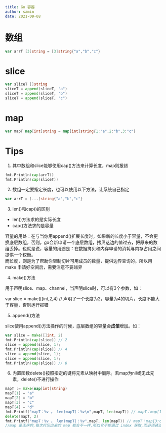 ```yaml
title: Go 容器
author: samin
date: 2021-09-08
```

# 数组

```go
var arrT [3]string = [3]string{"a","b","c"}
```

# slice

```go
var sliceT []string
sliceT = append(sliceT, "a")
sliceT = append(sliceT, "b")
sliceT = append(sliceT, "c")
```

# map

```go
var mapT map[int]string = map[int]string{1:"a",2:"b",3:"c"}
```

# Tips

1. 其中数组和slice能够使用cap()方法来计算长度，map则报错

```go
fmt.Println(cap(arrT))  
fmt.Println(cap(sliceT))
```  

2. 数组一定要指定长度，也可以使用以下方法，让系统自己指定  

```go
var arrT = [...]string{"a","b","c"}
```

3. len()和cap()的区别

  - len()方法求的是实际长度   
  - cap()方法求的是容量  

  容量的用处：在与当你用append()扩展长度时，如果新的长度小于容量，不会更换底层数组，否则，go会新申请一个底层数组，拷贝这边的值过去，把原来的数组丢掉。也就是说，容量的用途是：在数据拷贝和内存申请的消耗与内存占用之间提供一个权衡。  
  而长度，则是为了帮助你限制切片可用成员的数量，提供边界查询的。所以用 make 申请好空间后，需要注意不要越界

4. make()方法  

用于声明slice、map、channel，当声明slice时，可以有3个参数，如：

var slice = make([]int,2,4) // 声明了一个长度为2，容量为4的切片，长度不能大于容量，否则运行报错

5. append()方法

slice使用append()方法操作的时候，底层数组的容量会**成倍**增加。如： 
```go
var slice = make([]int, 2)  
fmt.Println(cap(slice)) // 2  
slice = append(slice, 1);  
fmt.Println(cap(slice)) // 4  
slice = append(slice, 1);  
slice = append(slice, 1);  
fmt.Println(cap(slice)) // 8
```  

6. 内置函数delete()按照指定的键将元素从映射中删除。若map为nil或无此元素，delete()不进行操作

```go
mapT := make(map[int]string)  
mapT[1] = "a"  
mapT[2] = "b"  
mapT[3] = "c"  
mapT[4] = "d"  
fmt.Printf("mapT：%v ， len(mapT)：%v\n",mapT, len(mapT)) // mapT：map[1:a 2:b 3:c 4:d] ， len(mapT)：4  
delete(mapT, 2)  
fmt.Printf("mapT：%v ， len(mapT)：%v",mapT, len(mapT)) // mapT：map[3:c 4:d 1:a] ， len(mapT)：3  
//map 是无序的,每次打印出来的 map 都会不一样,所以它不能通过 index 获取,而必须通过 key 获取 
```